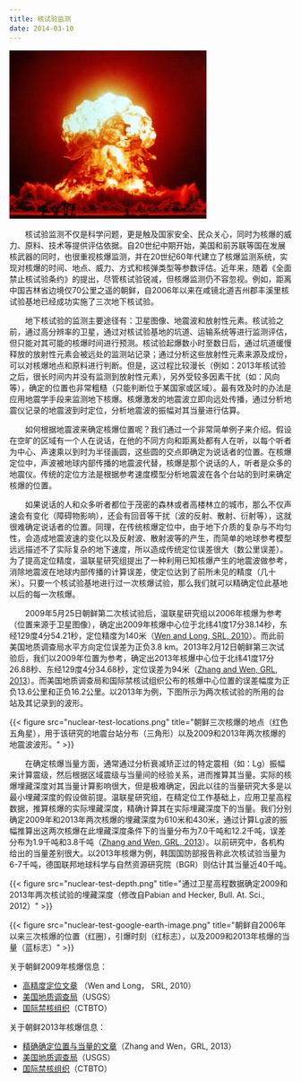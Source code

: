 ```yaml
---
title: 核试验监测
date: 2014-03-10
---
```


![](nuclear-test-image.png)

　　核试验监测不仅是科学问题，更是触及国家安全、民众关心，同时为核爆的威力、原料、技术等提供评估依据。自20世纪中期开始，美国和前苏联等国在发展核武器的同时，也很重视核爆监测，并在20世纪60年代建立了核爆监测系统，实现对核爆的时间、地点、威力、方式和核弹类型等参数评估。近年来，随着《全面禁止核试验条约》的提出，尽管核试验锐减，但核爆监测仍不容忽视。例如，距离中国吉林省边境仅70公里之遥的朝鲜，自2006年以来在咸镜北道吉州郡丰溪里核试验基地已经成功实施了三次地下核试验。

　　地下核试验的监测主要途径有：卫星图像、地震波和放射性元素。核试验之前，通过高分辨率的卫星，通过对核试验基地的坑道、运输系统等进行监测评估，但只能对其可能的核爆时间进行预测。核试验起爆数小时至数日后，通过坑道缓慢释放的放射性元素会被远处的监测站记录；通过分析这些放射性元素来源及成份，可以对核爆地点和原料进行判断。但是，这过程比较漫长（例如：2013年核试验之后，很长时间内并没有监测到放射性元素），另外受较多因素干扰（如：风向等），确定的位置也非常粗糙（只能判断位于某国家或区域）。最有效及时的办法是应用地震学手段来监测地下核爆。核爆激发的地震波立即向远处传播，通过分析地震仪记录的地震波到时定位，分析地震波的振幅对其当量进行估算。

　　如何根据地震波来确定核爆位置呢？我们通过一个非常简单例子来介绍。假设在空旷的区域有一个人在说话，在他的不同方向和距离处都有人在听，以每个听者为中心、声速乘以到时为半径画圆，这些圆的交点即确定为说话者的位置。在核爆定位中，声波被地球内部传播的地震波代替，核爆是那个说话的人，听者是众多的地震仪。传统的定位方法是根据参考速度模型分析地震波在各个台站的到时来确定核爆的位置。

　　如果说话的人和众多听者都位于茂密的森林或者高楼林立的城市，那么不仅声速会有变化（障碍物影响），还会有回音等干扰（波的反射、散射、衍射等），这就很难确定说话者的位置。同理，在传统核爆定位中，由于地下介质的复杂与不均匀性，会造成地震波速的变化以及反射波、散射波等的产生，而简单的地球参考模型远远描述不了实际复杂的地下速度，所以造成传统定位误差很大（数公里误差）。为了提高定位精度，温联星研究组提出了一种利用已知核爆产生的地震波做参考，消除地震波在地球内部传播的计算误差，使定位达到了前所未见的精度（几十米）。只要一个核试验基地进行过一次核爆试验，那么我们就可以精确定位此基地以后的每一次核爆。

　　2009年5月25日朝鲜第二次核试验后，温联星研究组以2006年核爆为参考（位置来源于卫星图像），确定出2009年核爆中心位于北纬41度17分38.14秒，东经129度4分54.21秒，定位精度为140米（[Wen and Long, SRL, 2010](https://dx.doi.org/10.1785/gssrl.81.1.26)）。而此前美国地质调查局水平方向定位误差为正负3.8 km。2013年2月12日朝鲜第三次试验后，我们以2009年位置为参考，确定出2013年核爆中心位于北纬41度17分26.88秒、东经129度4分34.68秒，定位误差为94米（[Zhang and Wen, GRL, 2013](https://dx.doi.org/10.1002/grl.50607)）。而美国地质调查局和国际禁核试组织公布的核爆中心位置的误差幅度为正负13.6公里和正负16.2公里。以2013年为例，下图所示为两次核试验的所用的台站及其记录到的波形。

{{< figure src="nuclear-test-locations.png" title="朝鲜三次核爆的地点（红色五角星），用于该研究的地震台站分布（三角形）以及2009和2013年两次核爆的地震波波形。" >}}

　　在确定核爆当量方面，通常通过分析衰减矫正过的特定震相（如：Lg）振幅来计算震级，然后根据区域震级与当量间的经验关系，进而推算其当量。实际的核爆埋藏深度对其当量计算影响很大，但是极难确定，因此以往的当量研究大多是以最小埋藏深度的假设做前提。温联星研究组，在精定位工作基础上，应用卫星高程数据，推算核爆的实际埋藏深度，精确计算其在实际埋藏深度下的当量。我们分别确定2009年和2013年两次核爆的埋藏深度为610米和430米，通过计算Lg波的振幅推算出这两次核爆在此埋藏深度条件下的当量分布为7.0千吨和12.2千吨，误差分布为1.9千吨和3.8千吨（[Zhang and Wen, GRL, 2013](https://dx.doi.org/10.1002/grl.50607)）。以前研究中，各机构给出的当量差别很大。以2013年核爆为例，韩国国防部报告称此次核试验当量为6-7千吨，德国联邦地球科学与自然资源研究院（BGR）则估计其当量近40千吨。

{{< figure src="nuclear-test-depth.png" title="通过卫星高程数据确定2009和2013年两次核试验的埋藏深度（修改自Pabian and Hecker, Bull. At. Sci., 2012）" >}}


{{< figure src="nuclear-test-google-earth-image.png" title="朝鲜自2006年以来三次核爆的位置（红圈），引爆时刻（红标志），以及2009和2013年核爆的当量（蓝标志）" >}}


关于朝鲜2009年核爆信息：

- [高精度定位文章](https://dx.doi.org/10.1785/gssrl.81.1.26) （Wen and Long， SRL, 2010）
- [美国地质调查局](http://comcat.cr.usgs.gov/earthquakes/eventpage/pde20090525005443120_0#summary)（USGS）
- [国际禁核组织](http://www.ctbto.org/the-treaty/developments-after-1996/2009-dprk-announced-nuclear-test/)（CTBTO）

关于朝鲜2013年核爆信息：

- [精确确定位置与当量的文章](https://dx.doi.org/10.1002/grl.50607)（Zhang and Wen，GRL, 2013）
- [美国地质调查局](http://comcat.cr.usgs.gov/earthquakes/eventpage/usc000f5t0#summary)（USGS）
- [国际禁核组织](http://www.ctbto.org/press-centre/press-releases/2013/on-the-ctbtos-detection-in-north-korea/)（CTBTO）

